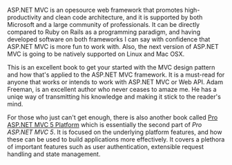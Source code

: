 ASP.NET MVC is an opesource web framework that promotes high-productivity and clean code architecture, and it is supported by both Microsoft and a large community of professionals. It can be directly compared to Ruby on Rails as a programming paradigm, and having developed software on both frameworks I can say with confidence that ASP.NET MVC is more fun to work with. Also, the next version of ASP.NET MVC is going to be natively supported on Linux and Mac OSX.

This is an excellent book to get your started with the MVC design pattern and how that's applied to the ASP.NET MVC framework. It is a must-read for anyone that works or intends to work with ASP.NET MVC or Web API. Adam Freeman, is an excellent author who never ceases to amaze me. He has a uniqe way of transmitting his knowledge and making it stick to the reader's mind.

For those who just can't get enough, there is also another book called [Pro ASP.NET MVC 5 Platform](http://geni.us/mvc5platform) which is essentially the second part of *Pro ASP.NET MVC 5*. It is focused on the underlying platform features, and how these can be used to build applications more effectively. It covers a plethora of important features such as user authentication, extensible request handling and state management.

